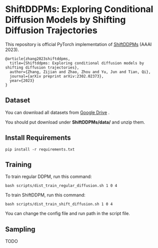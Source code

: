# ShiftDDPMs: Exploring Conditional Diffusion Models by Shifting Diffusion Trajectories

This repository is official PyTorch implementation of [ShiftDDPMs](https://arxiv.org/abs/2302.02373) (AAAI 2023).

```
@article{zhang2023shiftddpms,
  title={Shiftddpms: Exploring conditional diffusion models by shifting diffusion trajectories},
  author={Zhang, Zijian and Zhao, Zhou and Yu, Jun and Tian, Qi},
  journal={arXiv preprint arXiv:2302.02373},
  year={2023}
}
```



## Dataset

You can download all datasets from [Google Drive](https://drive.google.com/drive/folders/1RMptA_GCWJRxLInMCA4tN7KtIMwu_3xR?usp=sharing) .

You should put download under **ShiftDDPMs/data/** and unzip them.



## Install Requirements

```
pip install -r requirements.txt
```




## Training

To train regular DDPM, run this command:

```
bash scripts/dist_train_regular_diffusion.sh 1 0 4
```



To train ShiftDDPM, run this command:

```
bash scripts/dist_train_shift_diffusion.sh 1 0 4
```



You can change the config file and run path in the script file.



## Sampling

TODO
